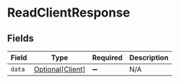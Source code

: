 # ReadClientResponse


## Fields

| Field                                             | Type                                              | Required                                          | Description                                       |
| ------------------------------------------------- | ------------------------------------------------- | ------------------------------------------------- | ------------------------------------------------- |
| `data`                                            | [Optional[Client]](../../models/shared/client.md) | :heavy_minus_sign:                                | N/A                                               |